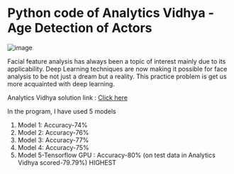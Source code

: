 # Python code of Analytics Vidhya - Age Detection of Actors

![image](https://user-images.githubusercontent.com/73815389/120074580-22c9cd00-c0bb-11eb-8ebc-8a28fd8d1de6.png)


Facial feature analysis has always been a topic of interest mainly due to its applicability. Deep Learning techniques are now making it possible for face analysis to be not just a dream but a reality. This practice problem is get us more acquainted with deep learning. 

Analytics Vidhya solution link : [Click here](https://www.analyticsvidhya.com/blog/2017/06/hands-on-with-deep-learning-solution-for-age-detection-practice-problem/?utm_source=practice-problem-age-detection&utm_medium=Datahack)

In the program, I have used 5 models

1. Model 1: Accuracy-74%
2. Model 2: Accuracy-76%
3. Model 3: Accuracy-77%
4. Model 4: Accuracy-75%
5. Model 5-Tensorflow GPU : Accuracy-80% (on test data in Analytics Vidhya scored-79.79%) HIGHEST
